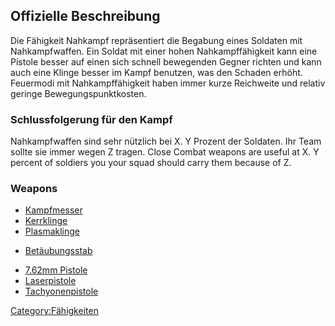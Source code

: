 ## Offizielle Beschreibung

Die Fähigkeit Nahkampf repräsentiert die Begabung eines Soldaten mit
Nahkampfwaffen. Ein Soldat mit einer hohen Nahkampffähigkeit kann eine
Pistole besser auf einen sich schnell bewegenden Gegner richten und kann
auch eine Klinge besser im Kampf benutzen, was den Schaden erhöht.
Feuermodi mit Nahkampffähigkeit haben immer kurze Reichweite und relativ
geringe Bewegungspunktkosten.

### Schlussfolgerung für den Kampf

Nahkampfwaffen sind sehr nützlich bei X. Y Prozent der Soldaten. Ihr
Team sollte sie immer wegen Z tragen. Close Combat weapons are useful at
X. Y percent of soldiers you your squad should carry them because of Z.

### Weapons

- [Kampfmesser](Ausrüstung/Sekundärwaffen/Kampfmesser "wikilink")
- [Kerrklinge](Ausrüstung/Zweitwaffen/Kerrklinge "wikilink")
- [Plasmaklinge](Ausrüstung/Zweitwaffen/Plasmaklinge "wikilink")

<!-- -->

- [Betäubungsstab](Ausrüstung/Zweitwaffen/Betäubungsstab "wikilink")

<!-- -->

- [7.62mm Pistole](Ausrüstung/Zweitwaffen/7.62mm_Pistole "wikilink")
- [Laserpistole](Ausrüstung/Zweitwaffen/Laserpistole "wikilink")
- [Tachyonenpistole](Ausrüstung/Zweitwaffen/Tachyonenpistole "wikilink")

[Category:Fähigkeiten](Category:Fähigkeiten "wikilink")